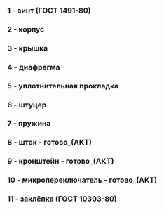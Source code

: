 ### 1 - винт (ГОСТ 1491-80)
### 2 - корпус
### 3 - крышка
### 4 - диафрагма
### 5 - уплотнительная прокладка
### 6 - штуцер
### 7 - пружина
### 8 - шток - готово_(АКТ)
### 9 - кронштейн - готово_(АКТ)
### 10 - микропереключатель - готово_(АКТ)
### 11 - заклёпка (ГОСТ 10303-80)
